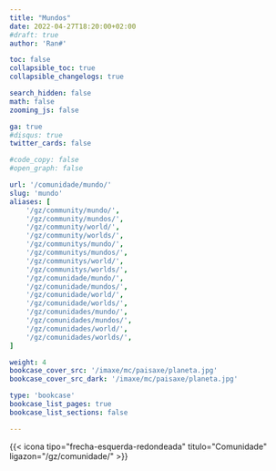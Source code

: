 ```yaml
---
title: "Mundos"
date: 2022-04-27T18:20:00+02:00
#draft: true
author: 'Ran#'

toc: false
collapsible_toc: true
collapsible_changelogs: true

search_hidden: false
math: false
zooming_js: false

ga: true
#disqus: true
twitter_cards: false

#code_copy: false
#open_graph: false

url: '/comunidade/mundo/'
slug: 'mundo'
aliases: [
    '/gz/community/mundo/',
    '/gz/community/mundos/',
    '/gz/community/world/',
    '/gz/community/worlds/',
    '/gz/communitys/mundo/',
    '/gz/communitys/mundos/',
    '/gz/communitys/world/',
    '/gz/communitys/worlds/',
    '/gz/comunidade/mundo/',
    '/gz/comunidade/mundos/',
    '/gz/comunidade/world/',
    '/gz/comunidade/worlds/',
    '/gz/comunidades/mundo/',
    '/gz/comunidades/mundos/',
    '/gz/comunidades/world/',
    '/gz/comunidades/worlds/',
]

weight: 4
bookcase_cover_src: '/imaxe/mc/paisaxe/planeta.jpg'
bookcase_cover_src_dark: '/imaxe/mc/paisaxe/planeta.jpg'

type: 'bookcase'
bookcase_list_pages: true
bookcase_list_sections: false

---
```


{{< icona tipo="frecha-esquerda-redondeada" titulo="Comunidade" ligazon="/gz/comunidade/" >}}
